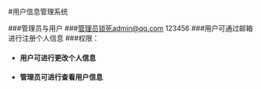 #用户信息管理系统

###管理员与用户
###管理员锁死admin@qq.com 123456
###用户可通过邮箱进行注册个人信息
###权限：
+ #### 用户可进行更改个人信息
+ #### 管理员可进行查看用户信息